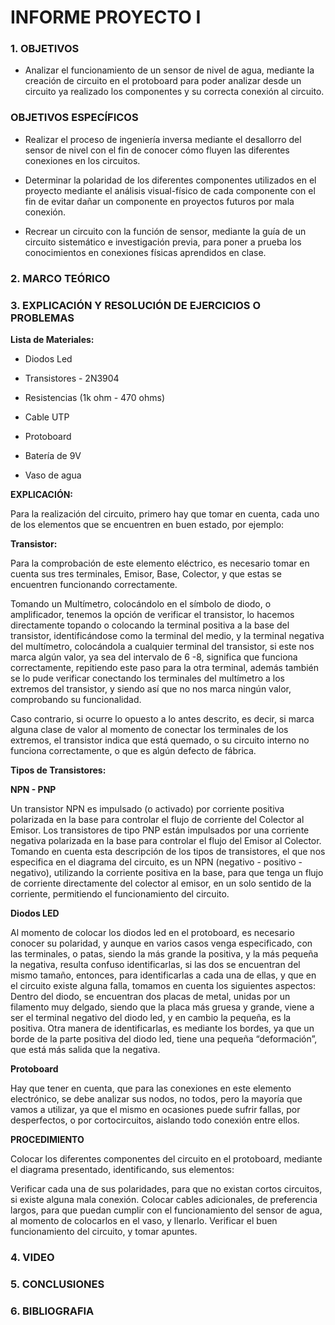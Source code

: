 # INFORME PROYECTO I

### 1. OBJETIVOS

- Analizar el funcionamiento de un sensor de nivel de agua, mediante la creación de circuito en el protoboard para poder analizar desde un circuito ya realizado los componentes y su correcta conexión al circuito.

### OBJETIVOS ESPECÍFICOS

- Realizar el proceso de ingeniería inversa mediante el desallorro del sensor de nivel con el fin de conocer cómo fluyen las diferentes conexiones en los circuitos. 

- Determinar la polaridad de los diferentes componentes utilizados en el proyecto mediante el análisis visual-físico de cada componente con el fin de evitar dañar un componente en proyectos futuros por mala conexión.

- Recrear un circuito con la función de sensor, mediante la guía de un circuito sistemático e investigación previa, para  poner a prueba los conocimientos en conexiones físicas aprendidos en clase. 

### 2. MARCO TEÓRICO

### 3. EXPLICACIÓN Y RESOLUCIÓN DE EJERCICIOS O PROBLEMAS

**Lista de Materiales:**

- Diodos Led

- Transistores - 2N3904

- Resistencias  (1k ohm - 470 ohms)

- Cable UTP

- Protoboard

- Batería de 9V

- Vaso de agua 

**EXPLICACIÓN:**

Para la realización del circuito, primero hay que tomar en cuenta, cada uno de los elementos que se encuentren en buen estado, por ejemplo:

**Transistor:**

Para la comprobación de este elemento eléctrico, es necesario tomar en cuenta sus tres terminales, Emisor, Base, Colector, y que estas se encuentren funcionando correctamente.

Tomando un Multímetro, colocándolo en el símbolo de diodo, o amplificador, tenemos la opción de verificar el transistor, lo hacemos directamente topando o colocando la terminal positiva a la base del transistor, identificándose como la terminal del medio, y la terminal negativa del multímetro, colocándola a cualquier terminal del transistor, si este nos marca algún valor, ya sea del intervalo de 6 -8, significa que funciona correctamente, repitiendo este paso para la otra terminal, además también se lo pude verificar conectando los terminales del multímetro a los extremos del transistor, y siendo así que no nos marca ningún valor, comprobando su funcionalidad.

Caso contrario, si ocurre lo opuesto a lo antes descrito, es decir, si marca alguna clase de valor al momento de conectar los terminales de los extremos, el transistor indica que está quemado, o su circuito interno no funciona correctamente, o que es algún defecto de fábrica.

**Tipos de Transistores:**

**NPN - PNP**

Un transistor NPN es impulsado (o activado) por corriente positiva polarizada en la base para controlar el flujo de corriente del Colector al Emisor. 
Los transistores de tipo PNP están impulsados por una corriente negativa polarizada en la base para controlar el flujo del Emisor al Colector.
Tomando en cuenta esta descripción de los tipos de transistores, el que nos especifica en el diagrama del circuito, es un NPN (negativo - positivo - negativo), utilizando la corriente positiva en la base, para que tenga un flujo de corriente directamente del colector al emisor, en un solo sentido de la corriente, permitiendo el funcionamiento del circuito.

**Diodos LED**

Al momento de colocar los diodos led en el protoboard, es necesario conocer su polaridad, y aunque en varios casos venga especificado, con las terminales, o patas, siendo la más grande la positiva, y la más pequeña la negativa, resulta confuso identificarlas, si las dos se encuentran del mismo tamaño, entonces, para identificarlas a cada una de ellas, y que en el circuito existe alguna falla, tomamos en cuenta los siguientes aspectos:
Dentro del diodo, se encuentran dos placas de metal, unidas por un filamento muy delgado, siendo que la placa más gruesa y grande, viene a ser el terminal negativo del diodo led, y en cambio la pequeña, es la positiva.
Otra manera de identificarlas, es mediante los bordes, ya que un borde de la parte positiva del diodo led, tiene una pequeña “deformación”, que está más salida que la negativa.

**Protoboard**

Hay que tener en cuenta, que para las conexiones en este elemento electrónico, se debe analizar sus nodos, no todos, pero la mayoría que vamos a utilizar, ya que el mismo en ocasiones puede sufrir fallas, por desperfectos, o por cortocircuitos, aislando todo conexión entre ellos.

**PROCEDIMIENTO**

Colocar los diferentes componentes del circuito en el protoboard, mediante el diagrama presentado, identificando, sus elementos:

Verificar cada una de sus polaridades, para que no existan cortos circuitos, si existe alguna mala conexión.
Colocar cables adicionales, de preferencia largos, para que puedan cumplir con el funcionamiento del sensor de agua, al momento de colocarlos en el vaso, y llenarlo.
Verificar el buen funcionamiento del circuito, y tomar apuntes.

### 4. VIDEO

### 5. CONCLUSIONES

### 6. BIBLIOGRAFIA









